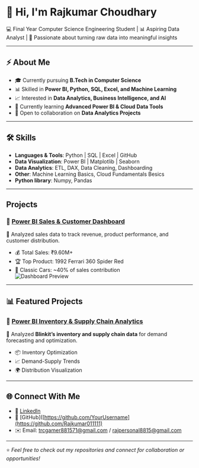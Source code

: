 # 👋 Hi, I'm Rajkumar Choudhary  

💻 Final Year Computer Science Engineering Student | 📊 Aspiring Data Analyst | 🚀 Passionate about turning raw data into meaningful insights  

---

## ⚡ About Me  
- 🎓 Currently pursuing **B.Tech in Computer Science**  
- 📊 Skilled in **Power BI, Python, SQL, Excel, and Machine Learning**  
- 📈 Interested in **Data Analytics, Business Intelligence, and AI**  
- 🌱 Currently learning **Advanced Power BI & Cloud Data Tools**  
- 🤝 Open to collaboration on **Data Analytics Projects**  

---

## 🛠 Skills  
- **Languages & Tools**: Python | SQL | Excel | GitHub  
- **Data Visualization**: Power BI | Matplotlib | Seaborn  
- **Data Analytics**: ETL, DAX, Data Cleaning, Dashboarding  
- **Other**: Machine Learning Basics, Cloud Fundamentals Besics
- **Python library**: Numpy, Pandas

---

## Projects  

### 🔹 [Power BI Sales & Customer Dashboard](https://github.com/Rajkumar011111/Sales-Customer-Dashboard)  
📌 Analyzed sales data to track revenue, product performance, and customer distribution.  
- 💰 Total Sales: ₹9.60M+  
- 🏆 Top Product: 1992 Ferrari 360 Spider Red  
- 🚗 Classic Cars: ~40% of sales contribution  
![Dashboard Preview](([https://github.com/Rajkumar011111/Sales-Customer-Dashboard/blob/main/datasets_dashboard1.png](https://github.com/Rajkumar011111/Sales-Customer-Dashboard/blob/main/datasets_dashboard1.png)))  

---
## 📊 Featured Projects  
### 🔹 [Power BI Inventory & Supply Chain Analytics](https://github.com/YourUsername/SupplyChain-Analytics)  
📌 Analyzed **Blinkit’s inventory and supply chain data** for demand forecasting and optimization.  
- 📦 Inventory Optimization  
- 📈 Demand-Supply Trends  
- 🌍 Distribution Visualization  

---

## 🌐 Connect With Me  
- 🔗 [LinkedIn](www.linkedin.com/in/rajkumar18vt)  
- 📂 [GitHub]([https://github.com/YourUsername](https://github.com/Rajkumar011111)  
- ✉️ Email: trcgamer881571@gmail.com / rajpersonal8815@gmail.com

---

⭐️ *Feel free to check out my repositories and connect for collaboration or opportunities!*  


